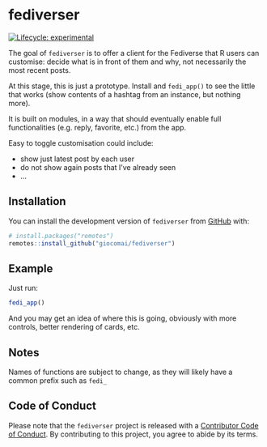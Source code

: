 
<!-- README.md is generated from README.Rmd. Please edit that file -->

# fediverser

<!-- badges: start -->

[![Lifecycle:
experimental](https://img.shields.io/badge/lifecycle-experimental-orange.svg)](https://lifecycle.r-lib.org/articles/stages.html#experimental)
<!-- badges: end -->

The goal of `fediverser` is to offer a client for the Fediverse that R
users can customise: decide what is in front of them and why, not
necessarily the most recent posts.

At this stage, this is just a prototype. Install and `fedi_app()` to see
the little that works (show contents of a hashtag from an instance, but
nothing more).

It is built on modules, in a way that should eventually enable full
functionalities (e.g. reply, favorite, etc.) from the app.

Easy to toggle customisation could include:

- show just latest post by each user
- do not show again posts that I’ve already seen
- …

## Installation

You can install the development version of `fediverser` from
[GitHub](https://github.com/) with:

``` r
# install.packages("remotes")
remotes::install_github("giocomai/fediverser")
```

## Example

Just run:

``` r
fedi_app()
```

And you may get an idea of where this is going, obviously with more
controls, better rendering of cards, etc.

## Notes

Names of functions are subject to change, as they will likely have a
common prefix such as `fedi_`

## Code of Conduct

Please note that the `fediverser` project is released with a
[Contributor Code of
Conduct](https://contributor-covenant.org/version/2/1/CODE_OF_CONDUCT.html).
By contributing to this project, you agree to abide by its terms.
